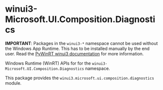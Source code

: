 <!-- warning: Please don't edit this file. It was automatically generated. -->

# winui3-Microsoft.UI.Composition.Diagnostics

**IMPORTANT**: Packages in the `winui3-*` namespace cannot be used without the
Windows App Runtime. This has to be installed manually by the end user. Read the
[PyWinRT winui3 documentation](https://pywinrt.readthedocs.io/en/latest/api/winui3/index.html)
for more information.

Windows Runtime (WinRT) APIs for for the `winui3-Microsoft.UI.Composition.Diagnostics` namespace.

This package provides the `winui3.microsoft.ui.composition.diagnostics` module.
